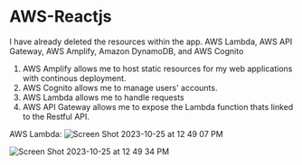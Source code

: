 # AWS-Reactjs
I have already deleted the resources within the app.
AWS Lambda, AWS API Gateway, AWS Amplify, Amazon DynamoDB, and AWS Cognito

1) AWS Amplify allows me to host static resources for my web applications with continous deployment.
2) AWS Cognito allows me to manage users' accounts.
3) AWS Lambda allows me to handle requests
4) AWS API Gateway allows me to expose the Lambda function thats linked to the Restful API.

 AWS Lambda:  ![Screen Shot 2023-10-25 at 12 49 07 PM](https://github.com/doujones83/AWS-Reactjs/assets/59512235/4da146d6-eb25-47a3-b462-cc72aa6821e0)

![Screen Shot 2023-10-25 at 12 49 34 PM](https://github.com/doujones83/AWS-Reactjs/assets/59512235/43b68045-b3b1-47a1-8f27-5dab8e2b59e5)
